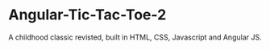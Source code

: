 # Angular-Tic-Tac-Toe-2

A childhood classic revisted, built in HTML, CSS, Javascript and Angular JS. 